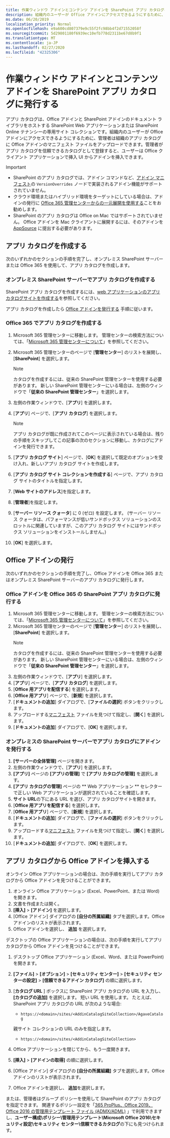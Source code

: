 ```yaml
---
title: 作業ウィンドウ アドインとコンテンツ アドインを SharePoint アプリ カタログに発行する
description: 組織内のユーザーが Office アドインにアクセスできるようにするために、管理者は組織のアプリ カタログに Office アドインのマニフェスト ファイルをアップロードできます。
ms.date: 06/20/2019
localization_priority: Normal
ms.openlocfilehash: e9a600cd807379e9c55f2fc98bb4f2d71552058f
ms.sourcegitcommit: 5d29801180f6939ec10efb778d2311be67d8b9f1
ms.translationtype: MT
ms.contentlocale: ja-JP
ms.lasthandoff: 02/27/2020
ms.locfileid: "42325306"
---
```

# <a name="publish-task-pane-and-content-add-ins-to-a-sharepoint-app-catalog"></a>作業ウィンドウ アドインとコンテンツ アドインを SharePoint アプリ カタログに発行する

アプリ カタログは、Office アドインと SharePoint アドインのドキュメント ライブラリをホストする SharePoint Web アプリケーションまたは SharePoint Online テナンシーの専用サイト コレクションです。組織内のユーザーが Office アドインにアクセスできるようにするために、管理者は組織のアプリ カタログに Office アドインのマニフェスト ファイルをアップロードできます。管理者がアプリ カタログを信頼できるカタログとして登録すると、ユーザーは Office クライアント アプリケーションで挿入 UI からアドインを挿入できます。

> [!IMPORTANT]
> - SharePoint のアプリ カタログでは、アドイン コマンドなど、[アドイン マニフェスト](../develop/add-in-manifests.md)の `VersionOverrides` ノードで実装されるアドイン機能がサポートされていません。
> - クラウド環境またはハイブリッド環境をターゲットにしている場合は、アドインの発行に [Office 365 管理センターからの一元展開を使用する](../publish/centralized-deployment.md)ことをお勧めします。
> - SharePoint のアプリ カタログは Office on Mac ではサポートされていません。 Office アドインを Mac クライアントに展開するには、そのアドインを [AppSource](/office/dev/store/submit-to-the-office-store) に提出する必要があります。

## <a name="create-an-app-catalog"></a>アプリ カタログを作成する

次のいずれかのセクションの手順を完了し、オンプレミス SharePoint サーバーまたは Office 365 を使用して、アプリ カタログを作成します。

### <a name="to-create-an-app-catalog-for-on-premises-sharepoint-server"></a>オンプレミス SharePoint サーバーでアプリ カタログを作成する

SharePoint アプリ カタログを作成するには、[web アプリケーションのアプリ カタログサイトを作成する](/sharepoint/administration/manage-the-app-catalog)を参照してください。

アプリ カタログを作成したら [Office アドインを発行する](#publish-an-office-add-in) 手順に従います。

### <a name="to-create-an-app-catalog-on-office-365"></a>Office 365 でアプリ カタログを作成する

1. Microsoft 365 管理センターに移動します。 管理センターの検索方法については、「[Microsoft 365 管理センターについて](/office365/admin/admin-overview/about-the-admin-center)」を参照してください。

2. Microsoft 365 管理センターのページで [**管理センター**] のリストを展開し、[**SharePoint**] を選択します。

    > [!NOTE]
    > カタログを作成するには、従来の SharePoint 管理センターを使用する必要があります。 新しい SharePoint 管理センターにいる場合は、左側のウィンドウで「**従来の SharePoint 管理センター**」を選択します。

3. 左側の作業ウィンドウで、[**アプリ**] を選択します。

4. [**アプリ**] ページで、[**アプリ カタログ**] を選択します。
    > [!NOTE]
    > アプリ カタログが既に作成されてこのページに表示されている場合は、残りの手順をスキップしてこの記事の次のセクションに移動し、カタログにアドインを発行できます。

5. [**アプリ カタログ サイト**] ページで、[**OK**] を選択して既定のオプションを受け入れ、新しいアプリ カタログ サイトを作成します。

6. [**アプリ カタログ サイト コレクションを作成する**] ページで、アプリ カタログ サイトのタイトルを指定します。

7. [**Web サイトのアドレス**]を指定します。

8. [**管理者**]を指定します。

9. [**サーバー リソース クォータ**] に 0 (ゼロ) を設定します。 (サーバー リソース クォータは、パフォーマンスが低いサンドボックス ソリューションのスロットルに関連していますが、このアプリ カタログ サイトにはサンドボックス ソリューションをインストールしません。)

10. [**OK**] を選択します。

## <a name="publish-an-office-add-in"></a>Office アドインの発行

次のいずれかのセクションの手順を完了し、Office アドインを Office 365 またはオンプレミス SharePoint サーバーのアプリ カタログに発行します。 

### <a name="to-publish-an-office-add-in-to-a-sharepoint-app-catalog-on-office-365"></a>Office アドインを Office 365 の SharePoint アプリ カタログに発行する

1. Microsoft 365 管理センターに移動します。 管理センターの検索方法については、「[Microsoft 365 管理センターについて](/office365/admin/admin-overview/about-the-admin-center)」を参照してください。
2. Microsoft 365 管理センターのページで [**管理センター**] のリストを展開し、[**SharePoint**] を選択します。
    > [!NOTE]
    > カタログを作成するには、従来の SharePoint 管理センターを使用する必要があります。 新しい SharePoint 管理センターにいる場合は、左側のウィンドウで「**従来の SharePoint 管理センター**」を選択します。
3. 左側の作業ウィンドウで、[**アプリ**] を選択します。
4. [**アプリ**] ページで、[**アプリ カタログ**] を選択します。
5. [**Office 用アプリを配信する**] を選択します。
6. [**Office 用アプリ**] ページで、[**新規**] を選択します。
7. [**ドキュメントの追加**] ダイアログで、[**ファイルの選択**] ボタンをクリックします。
8. アップロードする[マニフェスト](../develop/add-in-manifests.md) ファイルを見つけて指定し、[**開く**] を選択します。
9. [**ドキュメントの追加**] ダイアログで、[**OK**] を選択します。

### <a name="to-publish-an-add-in-to-an-app-catalog-with-on-premises-sharepoint-server"></a>オンプレミスの SharePoint サーバーでアプリ カタログにアドインを発行する

1. **[サーバーの全体管理]** ページを開きます。
2. 左側の作業ウィンドウで、[**アプリ**] を選択します。
3. **[アプリ]** ページの **[アプリの管理]** で **[アプリ カタログの管理]** を選択します。
4. **[アプリ カタログの管理]** ページの ** Web アプリケーション ** セレクターで正しい Web アプリケーションが選択されていることを確認します。
5. **サイト URL**の下にある URL を選び、アプリ カタログサイトを開きます。
6. [**Office 用アプリを配信する**] を選択します。
7. [**Office 用アプリ**] ページで、[**新規**] を選択します。
8. [**ドキュメントの追加**] ダイアログで、[**ファイルの選択**] ボタンをクリックします。
9. アップロードする[マニフェスト](../develop/add-in-manifests.md) ファイルを見つけて指定し、[**開く**] を選択します。
10. [**ドキュメントの追加**] ダイアログで、[**OK**] を選択します。

## <a name="insert-office-add-ins-from-the-app-catalog"></a>アプリ カタログから Office アドインを挿入する

オンライン Office アプリケーションの場合は、次の手順を実行してアプリ カタログから Office アドインを見つけることができます。

1. オンライン Office アプリケーション (Excel、PowerPoint、または Word) を開きます。
2. 文書を作成または開く。
3. **[挿入]** > **[アドイン]** を選択します。
4. [Office アドイン] ダイアログの **[自分の所属組織]** タブを選択します。Office アドインのリストが表示されます。
5. Office アドインを選択し、 **追加** を選択します。

デスクトップの Office アプリケーションの場合は、次の手順を実行してアプリ カタログから Office アドインを見つけることができます。

1. デスクトップ Office アプリケーション (Excel、Word、または PowerPoint) を開きます。
2. **[ファイル]**  >  **[オプション]**  >  **[セキュリティ センター]**  >  **[セキュリティ センターの設定]**  >  **[信頼できるアドイン カタログ]** の順に選択します。
3. [**カタログ URL** ] ボックスに SharePoint アプリ カタログの URL を入力し、**[カタログの追加]** を選択します。
    短い URL を使用します。 たとえば、SharePoint アプリ カタログの URL が次のような場合:
    - `https://<domain>/sites/<AddinCatalogSiteCollection>/AgaveCatalog`
    
    親サイト コレクションの URL のみを指定します。
    - `https://<domain>/sites/<AddinCatalogSiteCollection>`
4. Office アプリケーションを閉じてから、もう一度開きます。 
5. **[挿入]** > **[アドインの取得]** の順に選択します。
4. [Office アドイン] ダイアログの **[自分の所属組織]** タブを選択します。Office アドインのリストが表示されます。
5. Office アドインを選択し、 **追加**を選択します。

または、管理者はグループ ポリシーを使用して SharePoint のアプリ カタログを指定できます。 関連するポリシー設定を「[365 ProPlus、Office 2019、Office 2016 の管理用テンプレート ファイル (ADMX/ADML)](https://www.microsoft.com/download/details.aspx?id=49030) 」で利用できますし、**ユーザー構成\ポリシー\管理用テンプレート\Microsoft Office 2016\セキュリティ設定\セキュリティ センター\信頼できるカタログ**の下にも見つけられます。
